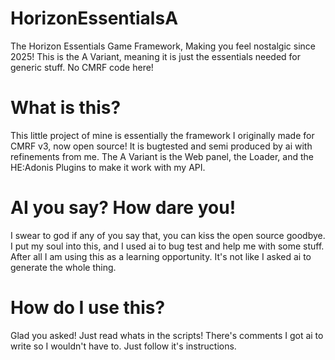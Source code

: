 # HorizonEssentialsA
The Horizon Essentials Game Framework, Making you feel nostalgic since 2025! This is the A Variant, 
meaning it is just the essentials needed for generic stuff. No CMRF code here!

# What is this?
This little project of mine is essentially the framework I originally made for CMRF v3, now open source!
It is bugtested and semi produced by ai with refinements from me. The A Variant is the Web panel, the Loader, and the HE:Adonis Plugins to make it work with my API.

# AI you say? How dare you!
I swear to god if any of you say that, you can kiss the open source goodbye. 
I put my soul into this, and I used ai to bug test and help me with some stuff. 
After all I am using this as a learning opportunity. It's not like I asked ai to generate the whole thing.

# How do I use this?
Glad you asked! Just read whats in the scripts! There's comments I got ai to write so I wouldn't have to.
Just follow it's instructions.

